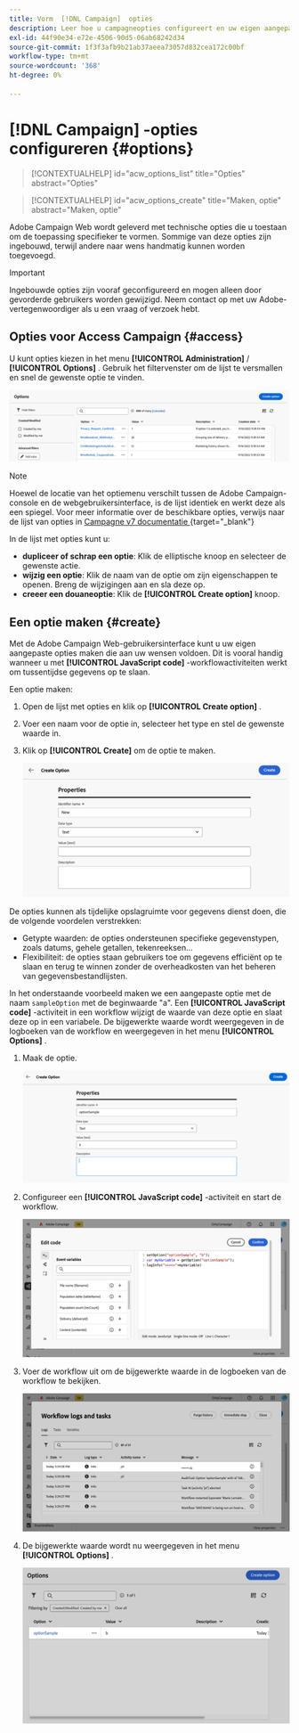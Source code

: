 ```yaml
---
title: Vorm  [!DNL Campaign]  opties
description: Leer hoe u campagneopties configureert en uw eigen aangepaste opties maakt.
exl-id: 44f90e34-e72e-4506-90d5-06ab68242d34
source-git-commit: 1f3f3afb9b21ab37aeea73057d832cea172c00bf
workflow-type: tm+mt
source-wordcount: '368'
ht-degree: 0%

---
```


# [!DNL Campaign] -opties configureren {#options}

>[!CONTEXTUALHELP]
>id="acw_options_list"
>title="Opties"
>abstract="Opties"

>[!CONTEXTUALHELP]
>id="acw_options_create"
>title="Maken, optie"
>abstract="Maken, optie"

Adobe Campaign Web wordt geleverd met technische opties die u toestaan om de toepassing specifieker te vormen. Sommige van deze opties zijn ingebouwd, terwijl andere naar wens handmatig kunnen worden toegevoegd.

>[!IMPORTANT]
>
>Ingebouwde opties zijn vooraf geconfigureerd en mogen alleen door gevorderde gebruikers worden gewijzigd. Neem contact op met uw Adobe-vertegenwoordiger als u een vraag of verzoek hebt.

## Opties voor Access Campaign {#access}

U kunt opties kiezen in het menu **[!UICONTROL Administration]** / **[!UICONTROL Options]** . Gebruik het filtervenster om de lijst te versmallen en snel de gewenste optie te vinden.

![](assets/options-list.png)

>[!NOTE]
>
>Hoewel de locatie van het optiemenu verschilt tussen de Adobe Campaign-console en de webgebruikersinterface, is de lijst identiek en werkt deze als een spiegel. Voor meer informatie over de beschikbare opties, verwijs naar de lijst van opties in [ Campagne v7 documentatie ](https://experienceleague.adobe.com/en/docs/campaign-classic/using/installing-campaign-classic/appendices/configuring-campaign-options) {target="_blank"}

In de lijst met opties kunt u:

* **dupliceer of schrap een optie**: Klik de elliptische knoop en selecteer de gewenste actie.
* **wijzig een optie**: Klik de naam van de optie om zijn eigenschappen te openen. Breng de wijzigingen aan en sla deze op.
* **creeer een douaneoptie**: Klik de **[!UICONTROL Create option]** knoop.

## Een optie maken {#create}

Met de Adobe Campaign Web-gebruikersinterface kunt u uw eigen aangepaste opties maken die aan uw wensen voldoen. Dit is vooral handig wanneer u met **[!UICONTROL JavaScript code]** -workflowactiviteiten werkt om tussentijdse gegevens op te slaan.

Een optie maken:

1. Open de lijst met opties en klik op **[!UICONTROL Create option]** .
1. Voer een naam voor de optie in, selecteer het type en stel de gewenste waarde in.
1. Klik op **[!UICONTROL Create]** om de optie te maken.

   ![](assets/options-create.png)

De opties kunnen als tijdelijke opslagruimte voor gegevens dienst doen, die de volgende voordelen verstrekken:

* Getypte waarden: de opties ondersteunen specifieke gegevenstypen, zoals datums, gehele getallen, tekenreeksen...
* Flexibiliteit: de opties staan gebruikers toe om gegevens efficiënt op te slaan en terug te winnen zonder de overheadkosten van het beheren van gegevensbestandlijsten.

In het onderstaande voorbeeld maken we een aangepaste optie met de naam `sampleOption` met de beginwaarde &quot;a&quot;. Een **[!UICONTROL JavaScript code]** -activiteit in een workflow wijzigt de waarde van deze optie en slaat deze op in een variabele. De bijgewerkte waarde wordt weergegeven in de logboeken van de workflow en weergegeven in het menu **[!UICONTROL Options]** .

1. Maak de optie.

   ![](assets/options-sample-create.png)

1. Configureer een **[!UICONTROL JavaScript code]** -activiteit en start de workflow.

   ![](assets/options-sample-javascript.png)

1. Voer de workflow uit om de bijgewerkte waarde in de logboeken van de workflow te bekijken.

   ![](assets/options-sample-logs.png)

1. De bijgewerkte waarde wordt nu weergegeven in het menu **[!UICONTROL Options]** .

   ![](assets/options-sample-updated.png)
